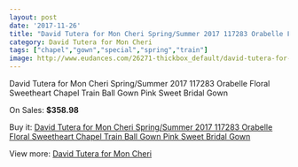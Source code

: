 ```yaml
---
layout: post
date: '2017-11-26'
title: "David Tutera for Mon Cheri Spring/Summer 2017 117283 Orabelle Floral Sweetheart Chapel Train Ball Gown Pink Sweet Bridal Gown"
category: David Tutera for Mon Cheri
tags: ["chapel","gown","special","spring","train"]
image: http://www.eudances.com/26271-thickbox_default/david-tutera-for-mon-cheri-spring-summer-2017-117283-orabelle-floral-sweetheart-chapel-train-ball-gown-pink-sweet-bridal-gown.jpg
---
```

David Tutera for Mon Cheri Spring/Summer 2017 117283 Orabelle Floral Sweetheart Chapel Train Ball Gown Pink Sweet Bridal Gown

On Sales: **$358.98**
<a href="https://www.eudances.com/en/david-tutera-for-mon-cheri/8790-david-tutera-for-mon-cheri-spring-summer-2017-117283-orabelle-floral-sweetheart-chapel-train-ball-gown-pink-sweet-bridal-gown.html"><amp-img layout="responsive" width="600" height="600" src="//www.eudances.com/26271-thickbox_default/david-tutera-for-mon-cheri-spring-summer-2017-117283-orabelle-floral-sweetheart-chapel-train-ball-gown-pink-sweet-bridal-gown.jpg" alt="David Tutera for Mon Cheri Spring/Summer 2017 117283 Orabelle Floral Sweetheart Chapel Train Ball Gown Pink Sweet Bridal Gown 0" /></a>
<a href="https://www.eudances.com/en/david-tutera-for-mon-cheri/8790-david-tutera-for-mon-cheri-spring-summer-2017-117283-orabelle-floral-sweetheart-chapel-train-ball-gown-pink-sweet-bridal-gown.html"><amp-img layout="responsive" width="600" height="600" src="//www.eudances.com/26275-thickbox_default/david-tutera-for-mon-cheri-spring-summer-2017-117283-orabelle-floral-sweetheart-chapel-train-ball-gown-pink-sweet-bridal-gown.jpg" alt="David Tutera for Mon Cheri Spring/Summer 2017 117283 Orabelle Floral Sweetheart Chapel Train Ball Gown Pink Sweet Bridal Gown 1" /></a>
<a href="https://www.eudances.com/en/david-tutera-for-mon-cheri/8790-david-tutera-for-mon-cheri-spring-summer-2017-117283-orabelle-floral-sweetheart-chapel-train-ball-gown-pink-sweet-bridal-gown.html"><amp-img layout="responsive" width="600" height="600" src="//www.eudances.com/26274-thickbox_default/david-tutera-for-mon-cheri-spring-summer-2017-117283-orabelle-floral-sweetheart-chapel-train-ball-gown-pink-sweet-bridal-gown.jpg" alt="David Tutera for Mon Cheri Spring/Summer 2017 117283 Orabelle Floral Sweetheart Chapel Train Ball Gown Pink Sweet Bridal Gown 2" /></a>
<a href="https://www.eudances.com/en/david-tutera-for-mon-cheri/8790-david-tutera-for-mon-cheri-spring-summer-2017-117283-orabelle-floral-sweetheart-chapel-train-ball-gown-pink-sweet-bridal-gown.html"><amp-img layout="responsive" width="600" height="600" src="//www.eudances.com/26273-thickbox_default/david-tutera-for-mon-cheri-spring-summer-2017-117283-orabelle-floral-sweetheart-chapel-train-ball-gown-pink-sweet-bridal-gown.jpg" alt="David Tutera for Mon Cheri Spring/Summer 2017 117283 Orabelle Floral Sweetheart Chapel Train Ball Gown Pink Sweet Bridal Gown 3" /></a>
<a href="https://www.eudances.com/en/david-tutera-for-mon-cheri/8790-david-tutera-for-mon-cheri-spring-summer-2017-117283-orabelle-floral-sweetheart-chapel-train-ball-gown-pink-sweet-bridal-gown.html"><amp-img layout="responsive" width="600" height="600" src="//www.eudances.com/26272-thickbox_default/david-tutera-for-mon-cheri-spring-summer-2017-117283-orabelle-floral-sweetheart-chapel-train-ball-gown-pink-sweet-bridal-gown.jpg" alt="David Tutera for Mon Cheri Spring/Summer 2017 117283 Orabelle Floral Sweetheart Chapel Train Ball Gown Pink Sweet Bridal Gown 4" /></a>

Buy it: [David Tutera for Mon Cheri Spring/Summer 2017 117283 Orabelle Floral Sweetheart Chapel Train Ball Gown Pink Sweet Bridal Gown](https://www.eudances.com/en/david-tutera-for-mon-cheri/8790-david-tutera-for-mon-cheri-spring-summer-2017-117283-orabelle-floral-sweetheart-chapel-train-ball-gown-pink-sweet-bridal-gown.html "David Tutera for Mon Cheri Spring/Summer 2017 117283 Orabelle Floral Sweetheart Chapel Train Ball Gown Pink Sweet Bridal Gown")

View more: [David Tutera for Mon Cheri](https://www.eudances.com/en/128-david-tutera-for-mon-cheri "David Tutera for Mon Cheri")